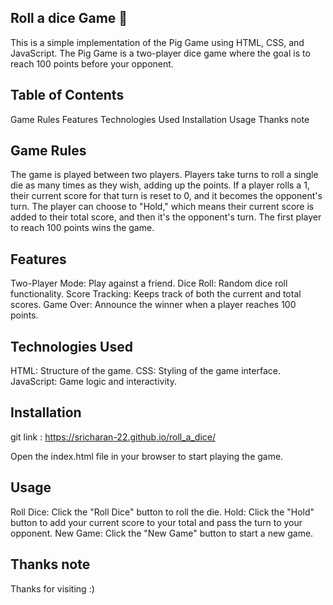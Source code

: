 ## Roll a dice Game 🎲
This is a simple implementation of the Pig Game using HTML, CSS, and JavaScript. The Pig Game is a two-player dice game where the goal is to reach 100 points before your opponent.

## Table of Contents
Game Rules
Features
Technologies Used
Installation
Usage
Thanks note

## Game Rules
The game is played between two players.
Players take turns to roll a single die as many times as they wish, adding up the points.
If a player rolls a 1, their current score for that turn is reset to 0, and it becomes the opponent's turn.
The player can choose to "Hold," which means their current score is added to their total score, and then it's the opponent's turn.
The first player to reach 100 points wins the game.

## Features
Two-Player Mode: Play against a friend.
Dice Roll: Random dice roll functionality.
Score Tracking: Keeps track of both the current and total scores.
Game Over: Announce the winner when a player reaches 100 points.

## Technologies Used
HTML: Structure of the game.
CSS: Styling of the game interface.
JavaScript: Game logic and interactivity.

## Installation
git link  : https://sricharan-22.github.io/roll_a_dice/

Open the index.html file in your browser to start playing the game.

## Usage
Roll Dice: Click the "Roll Dice" button to roll the die.
Hold: Click the "Hold" button to add your current score to your total and pass the turn to your opponent.
New Game: Click the "New Game" button to start a new game.

## Thanks note
Thanks for visiting :)
